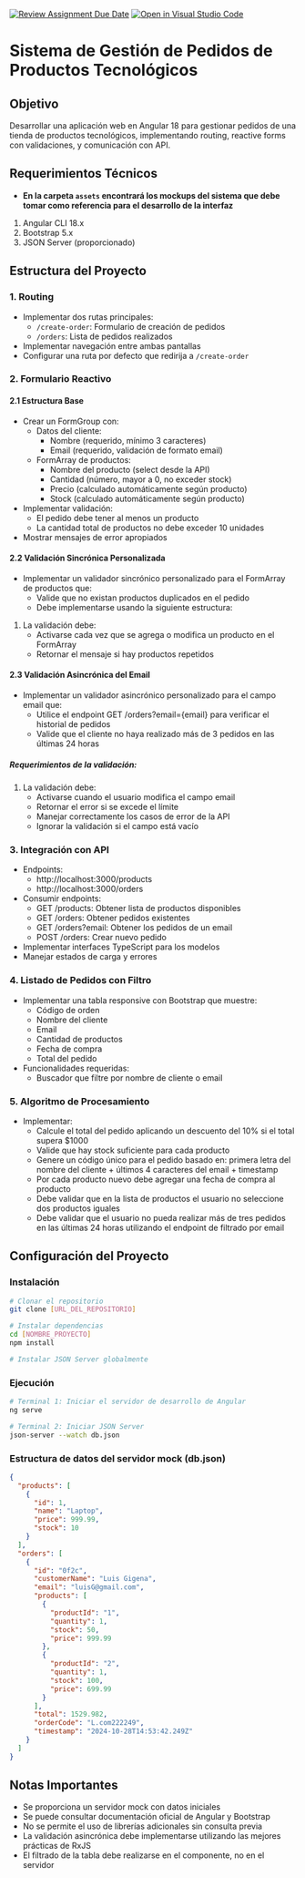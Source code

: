 [![Review Assignment Due Date](https://classroom.github.com/assets/deadline-readme-button-22041afd0340ce965d47ae6ef1cefeee28c7c493a6346c4f15d667ab976d596c.svg)](https://classroom.github.com/a/KxjgPZiP)
[![Open in Visual Studio Code](https://classroom.github.com/assets/open-in-vscode-2e0aaae1b6195c2367325f4f02e2d04e9abb55f0b24a779b69b11b9e10269abc.svg)](https://classroom.github.com/online_ide?assignment_repo_id=16912917&assignment_repo_type=AssignmentRepo)
# Sistema de Gestión de Pedidos de Productos Tecnológicos

## Objetivo

Desarrollar una aplicación web en Angular 18 para gestionar pedidos de una tienda de productos tecnológicos, implementando routing, reactive forms con validaciones, y comunicación con API.

## Requerimientos Técnicos
- **En la carpeta `assets` encontrará los mockups del sistema que debe tomar como referencia para el desarrollo de la interfaz**
1. Angular CLI 18.x
2. Bootstrap 5.x
3. JSON Server (proporcionado)

## Estructura del Proyecto

### 1. Routing

- Implementar dos rutas principales:
  - `/create-order`: Formulario de creación de pedidos
  - `/orders`: Lista de pedidos realizados
- Implementar navegación entre ambas pantallas
- Configurar una ruta por defecto que redirija a `/create-order`

### 2. Formulario Reactivo

#### 2.1 Estructura Base

- Crear un FormGroup con:
  - Datos del cliente:
    - Nombre (requerido, mínimo 3 caracteres)
    - Email (requerido, validación de formato email)
  - FormArray de productos:
    - Nombre del producto (select desde la API)
    - Cantidad (número, mayor a 0, no exceder stock)
    - Precio (calculado automáticamente según producto)
    - Stock (calculado automáticamente según producto)
- Implementar validación:
  - El pedido debe tener al menos un producto
  - La cantidad total de productos no debe exceder 10 unidades
- Mostrar mensajes de error apropiados

#### 2.2 Validación Sincrónica Personalizada

- Implementar un validador sincrónico personalizado para el FormArray de productos que:
  - Valide que no existan productos duplicados en el pedido
  - Debe implementarse usando la siguiente estructura:

1. La validación debe:
   - Activarse cada vez que se agrega o modifica un producto en el FormArray
   - Retornar el mensaje si hay productos repetidos

#### 2.3 Validación Asincrónica del Email

- Implementar un validador asincrónico personalizado para el campo email que:
  - Utilice el endpoint GET /orders?email={email} para verificar el historial de pedidos
  - Valide que el cliente no haya realizado más de 3 pedidos en las últimas 24 horas

##### Requerimientos de la validación:

1. La validación debe:
   - Activarse cuando el usuario modifica el campo email
   - Retornar el error si se excede el límite
   - Manejar correctamente los casos de error de la API
   - Ignorar la validación si el campo está vacío

### 3. Integración con API
- Endpoints:
  - http://localhost:3000/products
  - http://localhost:3000/orders
- Consumir endpoints:
  - GET /products: Obtener lista de productos disponibles
  - GET /orders: Obtener pedidos existentes
  - GET /orders?email: Obtener los pedidos de un email
  - POST /orders: Crear nuevo pedido
- Implementar interfaces TypeScript para los modelos
- Manejar estados de carga y errores

### 4. Listado de Pedidos con Filtro

- Implementar una tabla responsive con Bootstrap que muestre:
  - Código de orden
  - Nombre del cliente
  - Email
  - Cantidad de productos
  - Fecha de compra
  - Total del pedido
- Funcionalidades requeridas:
  - Buscador que filtre por nombre de cliente o email

### 5. Algoritmo de Procesamiento

- Implementar:
  - Calcule el total del pedido aplicando un descuento del 10% si el total supera $1000
  - Valide que hay stock suficiente para cada producto
  - Genere un código único para el pedido basado en: primera letra del nombre del cliente + últimos 4 caracteres del email + timestamp
  - Por cada producto nuevo debe agregar una fecha de compra al producto
  - Debe validar que en la lista de productos el usuario no seleccione dos productos iguales
  - Debe validar que el usuario no pueda realizar más de tres pedidos en las últimas 24 horas utilizando el endpoint de filtrado por email

## Configuración del Proyecto

### Instalación

```bash
# Clonar el repositorio
git clone [URL_DEL_REPOSITORIO]

# Instalar dependencias
cd [NOMBRE_PROYECTO]
npm install

# Instalar JSON Server globalmente
```

### Ejecución

```bash
# Terminal 1: Iniciar el servidor de desarrollo de Angular
ng serve

# Terminal 2: Iniciar JSON Server
json-server --watch db.json
```

### Estructura de datos del servidor mock (db.json)

```json
{
  "products": [
    {
      "id": 1,
      "name": "Laptop",
      "price": 999.99,
      "stock": 10
    }
  ],
  "orders": [
    {
      "id": "0f2c",
      "customerName": "Luis Gigena",
      "email": "luisG@gmail.com",
      "products": [
        {
          "productId": "1",
          "quantity": 1,
          "stock": 50,
          "price": 999.99
        },
        {
          "productId": "2",
          "quantity": 1,
          "stock": 100,
          "price": 699.99
        }
      ],
      "total": 1529.982,
      "orderCode": "L.com222249",
      "timestamp": "2024-10-28T14:53:42.249Z"
    }
  ]
}
```

## Notas Importantes

- Se proporciona un servidor mock con datos iniciales
- Se puede consultar documentación oficial de Angular y Bootstrap
- No se permite el uso de librerías adicionales sin consulta previa
- La validación asincrónica debe implementarse utilizando las mejores prácticas de RxJS
- El filtrado de la tabla debe realizarse en el componente, no en el servidor


